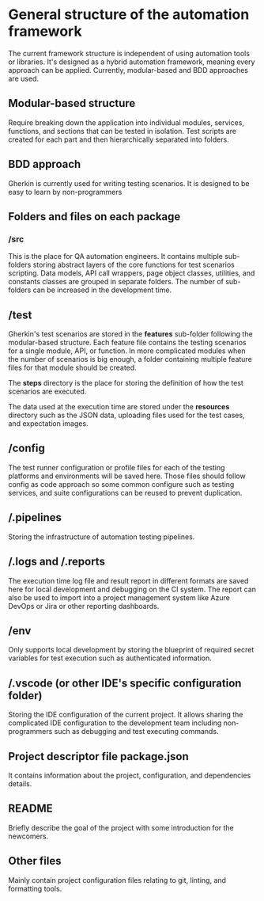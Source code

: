 # General structure of the automation framework

The current framework structure is independent of using automation tools or libraries. It's designed as a hybrid automation framework, meaning every approach can be applied. Currently, modular-based and BDD approaches are used.

## Modular-based structure

Require breaking down the application into individual modules, services, functions, and sections that can be tested in isolation. Test scripts are created for each part and then hierarchically separated into folders.

## BDD approach

Gherkin is currently used for writing testing scenarios. It is designed to be easy to learn by non-programmers

## Folders and files on each package

### /src

This is the place for QA automation engineers. It contains multiple sub-folders storing abstract layers of the core functions for test scenarios scripting. Data models, API call wrappers, page object classes, utilities, and constants classes are grouped in separate folders. The number of sub-folders can be increased in the development time.

## /test

Gherkin's test scenarios are stored in the **features** sub-folder following the modular-based structure. Each feature file contains the testing scenarios for a single module, API, or function. In more complicated modules when the number of scenarios is big enough, a folder containing multiple feature files for that module should be created.

The **steps** directory is the place for storing the definition of how the test scenarios are executed.

The data used at the execution time are stored under the **resources** directory such as the JSON data, uploading files used for the test cases, and expectation images.

## /config

The test runner configuration or profile files for each of the testing platforms and environments will be saved here. Those files should follow config as code approach so some common configure such as testing services, and suite configurations can be reused to prevent duplication.

## /.pipelines

Storing the infrastructure of automation testing pipelines.

## /.logs and /.reports

The execution time log file and result report in different formats are saved here for local development and debugging on the CI system. The report can also be used to import into a project management system like Azure DevOps or Jira or other reporting dashboards.

## /env

Only supports local development by storing the blueprint of required secret variables for test execution such as authenticated information.

## /.vscode (or other IDE's specific configuration folder)

Storing the IDE configuration of the current project. It allows sharing the complicated IDE configuration to the development team including non-programmers such as debugging and test executing commands.

## Project descriptor file package.json

It contains information about the project, configuration, and dependencies details.

## README

Briefly describe the goal of the project with some introduction for the newcomers.

## Other files

Mainly contain project configuration files relating to git, linting, and formatting tools.
